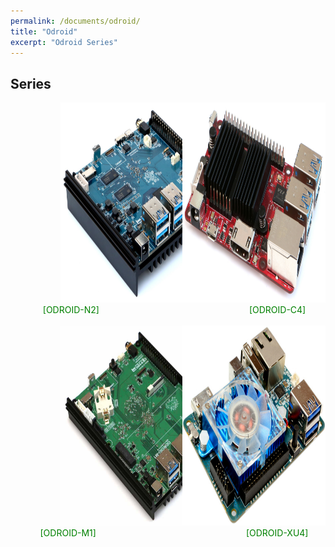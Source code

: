 ```yaml
---
permalink: /documents/odroid/
title: "Odroid"
excerpt: "Odroid Series"
---
```


## Series

<div style="display:flex; justify-content:center; align-items:center;">
  <a href="{{ site.baseurl }}/documents/odroid/odroid-n2/"><img src="/assets/images/odroid/odroid-n2.jpg" alt="ODROID-N2" width="320" height="320" style="margin: 0 80px;"></a>
  <a href="{{ site.baseurl }}/documents/odroid/odroid-c4/"><img src="/assets/images/odroid/odroid-c4.jpg" alt="ODROID-C4" width="320" height="320" style="margin-right:80px;"></a>
</div>
<div style="display:flex; justify-content:center;">
  <span style="color:green; margin: 0 240px 0 20px">[ODROID-N2]</span>
  <span style="color:green;">[ODROID-C4]</span>
</div>
<br>
<div style="display:flex; justify-content:center; align-items:center;">
  <a href="{{ site.baseurl }}/documents/odroid/odroid-m1/"><img src="/assets/images/odroid/odroid-m1.jpg" alt="ODROID-M1" width="320" height="320" style="margin: 0 80px;"></a>
  <a href="{{ site.baseurl }}/documents/odroid/odroid-xu4/"><img src="/assets/images/odroid/odroid-xu4.jpg" alt="ODROID-XU4" width="320" height="320" style="margin-right:80px;"></a>
</div>
<div style="display:flex; justify-content:center;">
  <span style="color:green; margin: 0 240px 0 20px">[ODROID-M1]</span>
  <span style="color:green;">[ODROID-XU4]</span>
</div>
